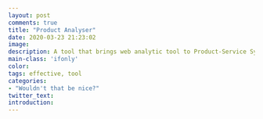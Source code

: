 ```yaml
---
layout: post
comments: true
title: "Product Analyser"
date: 2020-03-23 21:23:02
image: 
description: A tool that brings web analytic tool to Product-Service Systems
main-class: 'ifonly'
color:
tags: effective, tool
categories:
- "Wouldn't that be nice?"
twitter_text:
introduction: 
---
```



